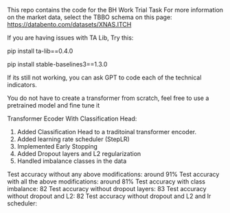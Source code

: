 This repo contains the code for the BH Work Trial Task
For more information on the market data, select the TBBO schema on this page: https://databento.com/datasets/XNAS.ITCH

If you are having issues with TA Lib, Try this:

pip install ta-lib==0.4.0

pip install stable-baselines3==1.3.0

If its still not working, you can ask GPT to code each of the technical indicators. 

You do not have to create a transformer from scratch, feel free to use a pretrained model and fine tune it

Transformer Ecoder With Classification Head:

1) Added Classification Head to a traditoinal transformer encoder.
2) Added learning rate scheduler (StepLR)
3) Implemented Early Stopping
4) Added Dropout layers and L2 regularization
5) Handled imbalance classes in the data

Test accuracy without any above modifications: around 91%
Test accuracy with all the above modifications: around 81%
Test accuracy with class imbalance: 82
Test accuracy without dropout layers: 83
Test accuracy without dropout and L2: 82
Test accuracy without dropout and L2 and lr scheduler: 
